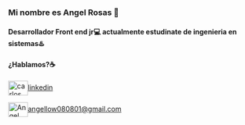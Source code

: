 ### Mi nombre es Angel Rosas 👋
#### Desarrollador Front end jr💻 actualmente estudinate de ingenieria en sistemas♨️

#### ¿Hablamos?☕️

<a href="https://www.linkedin.com/in/angel-rosas-flores-b901a3273/" target="blank"><img align="center" src="https://cdn.jsdelivr.net/npm/simple-icons@3.0.1/icons/linkedin.svg" alt="carlos salvador díaz" height="30" width="40" />linkedin</a>


<a href="angellow080801@gmail.com" target="blank"><img align="center" src="https://cdn.jsdelivr.net/npm/simple-icons@3.0.1/icons/gmail.svg" alt="Angel Rosas Flores" height="30" width="40" />angellow080801@gmail.com</a>
